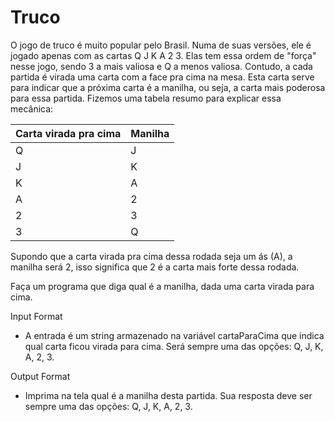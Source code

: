 # Truco

O jogo de truco é muito popular pelo Brasil. Numa de suas versões, ele é jogado apenas com as cartas Q J K A 2 3. Elas tem essa ordem de "força" nesse jogo, sendo 3 a mais valiosa e Q a menos valiosa. Contudo, a cada partida é virada uma carta com a face pra cima na mesa. Esta carta serve para indicar que a próxima carta é a manilha, ou seja, a carta mais poderosa para essa partida. Fizemos uma tabela resumo para explicar essa mecânica:

| Carta virada pra cima	|  Manilha  |
|        -------	    |  -------  |
|           Q	        |     J     |
|           J	        |     K     |
|           K           | 	  A     |
|           A           | 	  2     |
|           2           | 	  3     |
|           3           |	  Q     |


Supondo que a carta virada pra cima dessa rodada seja um ás (A), a manilha será 2, isso significa que 2 é a carta mais forte dessa rodada.

Faça um programa que diga qual é a manilha, dada uma carta virada para cima.

Input Format
- A entrada é um string armazenado na variável cartaParaCima que indica qual carta ficou virada para cima. Será sempre uma das opções: Q, J, K, A, 2, 3.

Output Format
- Imprima na tela qual é a manilha desta partida. Sua resposta deve ser sempre uma das opções: Q, J, K, A, 2, 3.